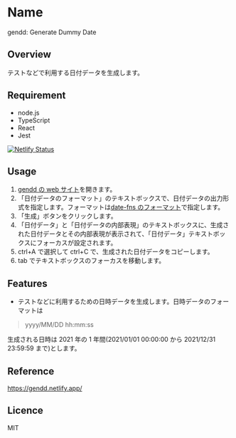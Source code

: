 # Name

gendd: Generate Dummy Date

## Overview

テストなどで利用する日付データを生成します。

## Requirement

- node.js
- TypeScript
- React
- Jest

[![Netlify Status](https://api.netlify.com/api/v1/badges/55fb156b-613b-494a-ba92-acd251d017e4/deploy-status)](https://gendd.netlify.app/)

## Usage

1. [gendd の web サイト](https://gendd.netlify.app/)を開きます。
1. 「日付データのフォーマット」のテキストボックスで、日付データの出力形式を指定します。フォーマットは[date-fns のフォーマット](https://date-fns.org/v2.21.1/docs/format)で指定します。
1. 「生成」ボタンをクリックします。
1. 「日付データ」と「日付データの内部表現」のテキストボックスに、生成された日付データとその内部表現が表示されて、「日付データ」テキストボックスにフォーカスが設定されます。
1. ctrl+A で選択して ctrl+C で、生成された日付データをコピーします。
1. tab でテキストボックスのフォーカスを移動します。

## Features

- テストなどに利用するための日時データを生成します。日時データのフォーマットは

> yyyy/MM/DD hh:mm:ss

生成される日時は 2021 年の 1 年間(2021/01/01 00:00:00 から 2021/12/31 23:59:59 まで)とします。

## Reference

<https://gendd.netlify.app/>

## Licence

MIT
